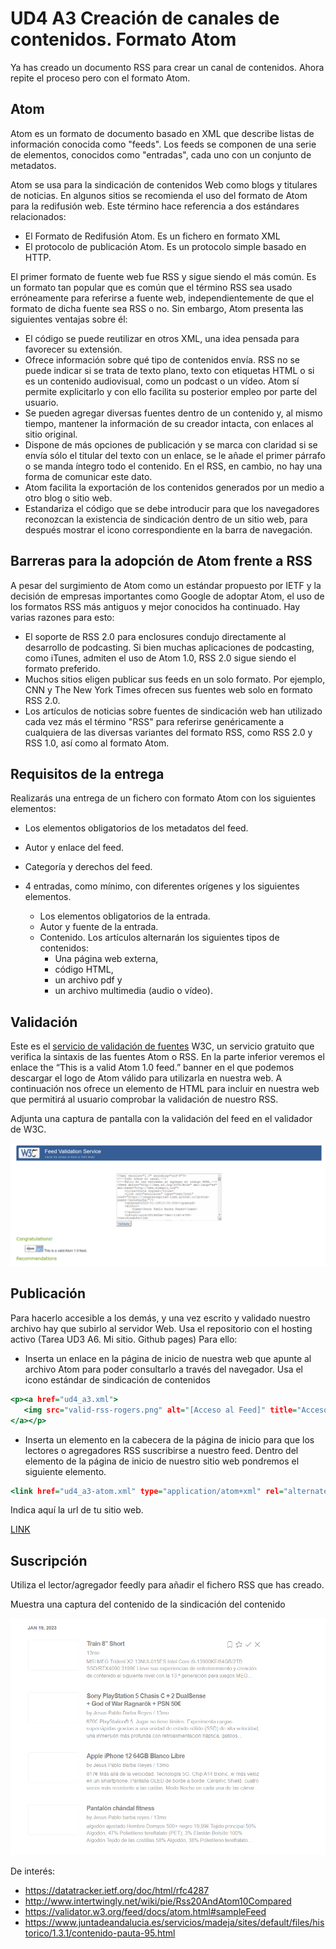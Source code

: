 # UD4 A3 Creación de canales de contenidos. Formato Atom

Ya has creado un documento RSS para crear un canal de contenidos. Ahora repite el proceso pero con el formato Atom. 

## Atom
Atom es un formato de documento basado en XML que describe listas de    información conocida como "feeds". Los feeds se componen de una serie de
elementos, conocidos como "entradas", cada uno con un conjunto de     metadatos.

Atom se usa para la sindicación de contenidos Web como blogs y titulares de noticias.
En algunos sitios se recomienda el uso del formato de Atom para la redifusión web. Este término hace referencia a dos estándares relacionados:

- El Formato de Redifusión Atom. Es un fichero en formato XML
- El protocolo de publicación Atom. Es un protocolo simple basado en HTTP.

El primer formato de fuente web fue RSS y sigue siendo el más común. Es un formato tan popular que es común que el término RSS sea usado erróneamente para referirse a fuente web, independientemente de que el formato de dicha fuente sea RSS o no. Sin embargo, Atom presenta las siguientes ventajas sobre él:

- El código se puede reutilizar en otros XML, una idea pensada para favorecer su extensión.
- Ofrece información sobre qué tipo de contenidos envía. RSS no se puede indicar si se trata de texto plano, texto con etiquetas HTML o si es un contenido audiovisual, como un podcast o un vídeo. Atom sí permite explicitarlo y con ello facilita su posterior empleo por parte del usuario.
- Se pueden agregar diversas fuentes dentro de un contenido y, al mismo tiempo, mantener la información de su creador intacta, con enlaces al sitio original.
- Dispone de más opciones de publicación y se marca con claridad si se envía sólo el titular del texto con un enlace, se le añade el primer párrafo o se manda íntegro todo el contenido. En el RSS, en cambio, no hay una forma de comunicar este dato.
- Atom facilita la exportación de los contenidos generados por un medio a otro blog o sitio web.
- Estandariza el código que se debe introducir para que los navegadores reconozcan la existencia de sindicación dentro de un sitio web, para después mostrar el icono correspondiente en la barra de navegación.   

## Barreras para la adopción de Atom frente a RSS
A pesar del surgimiento de Atom como un estándar propuesto por IETF y la decisión de empresas importantes como Google de adoptar Atom, el uso de los formatos RSS más antiguos y mejor conocidos ha continuado. Hay varias razones para esto:

- El soporte de RSS 2.0 para  enclosures condujo directamente al desarrollo de podcasting. Si bien muchas aplicaciones de podcasting, como iTunes, admiten el uso de Atom 1.0, RSS 2.0 sigue siendo el formato preferido.
- Muchos sitios eligen publicar sus feeds en un solo formato. Por ejemplo, CNN y The New York Times ofrecen sus fuentes web solo en formato RSS 2.0.
- Los artículos de noticias sobre fuentes de sindicación web han utilizado cada vez más el término "RSS" para referirse genéricamente a cualquiera de las diversas variantes del formato RSS, como RSS 2.0 y RSS 1.0, así como al formato Atom. 
 
## Requisitos de la entrega
Realizarás una entrega de un fichero con formato Atom con los siguientes elementos:
- Los elementos obligatorios de los metadatos del feed.
- Autor y enlace del feed.
- Categoría y derechos del feed.
- 4 entradas, como mínimo, con diferentes orígenes y los siguientes elementos.


  - Los elementos obligatorios de la entrada.
  - Autor y fuente de la entrada.
  - Contenido. Los artículos alternarán los siguientes tipos de contenidos: 
    - Una página web externa, 
    - código HTML, 
    - un archivo pdf y 
    - un archivo multimedia (audio o vídeo).
     
## Validación
Este es el [servicio de validación de fuentes](https://validator.w3.org/feed/) W3C, un servicio gratuito que verifica la sintaxis de las fuentes Atom o RSS. En la parte inferior veremos el enlace the “This is a valid Atom 1.0 feed.” banner en el que podemos descargar el logo de Atom válido para utilizarla en nuestra web. A continuación nos ofrece un elemento de HTML para incluir en nuestra web que permitirá al usuario comprobar la validación de nuestro RSS.

Adjunta una captura de pantalla con la validación del feed en el validador de W3C.

![captura](img/validacionatom.png)

## Publicación
Para hacerlo accesible a los demás, y una vez escrito y validado nuestro archivo hay que subirlo al servidor Web. Usa el repositorio con el hosting activo (Tarea UD3 A6. Mi sitio. Github pages) Para ello:

- Inserta un enlace en la página de inicio de nuestra web que apunte al archivo Atom para poder consultarlo a través del navegador. Usa el icono estándar de sindicación de contenidos

```htm
<p><a href="ud4_a3.xml">
   <img src="valid-rss-rogers.png" alt="[Acceso al Feed]" title="Acceso al feed" />
</a></p>
```
- Inserta un elemento en la cabecera de la página de inicio para que los lectores o agregadores RSS suscribirse a nuestro feed. Dentro del elemento de la página de inicio de nuestro sitio web pondremos el siguiente elemento.
```htm
<link href="ud4_a3-atom.xml" type="application/atom+xml" rel="alternate" title="Sitewide Atom feed" />
```
Indica aquí la url de tu sitio web.

[LINK](https://iesgrancapitan-llmm.github.io/mi-primera-pagina-web-jesusbarba/)

## Suscripción
Utiliza el lector/agregador feedly para añadir el fichero RSS que has creado.

Muestra una captura del contenido de la sindicación del contenido

![captura](img/sindicacionatom.png)

De interés:
- https://datatracker.ietf.org/doc/html/rfc4287
- http://www.intertwingly.net/wiki/pie/Rss20AndAtom10Compared
- https://validator.w3.org/feed/docs/atom.html#sampleFeed
- https://www.juntadeandalucia.es/servicios/madeja/sites/default/files/historico/1.3.1/contenido-pauta-95.html
